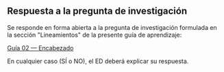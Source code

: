 ## Respuesta a la pregunta de investigación

Se responde en forma abierta a la pregunta de investigación formulada en la sección "Lineamientos" de la presente guía de aprendizaje:

[Guía 02 — Encabezado](../README.md#guía-02--guia-de-aprendizaje-para-el-desarrollo-e-implementación-de-un-prototipo-de-software)

En cualquier caso (SÍ o NO), el ED deberá explicar su respuesta.
